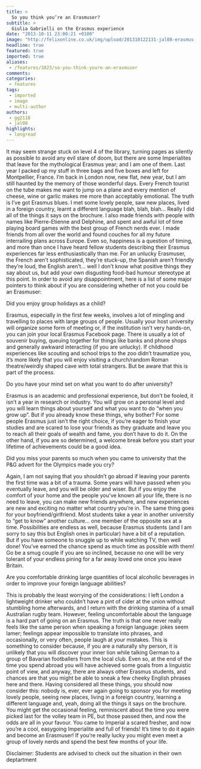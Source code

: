 ```yaml
---
title: >
  So you think you’re an Erasmuser?
subtitle: >
  Giulia Gabrielli on the Erasmus experience
date: "2013-10-11 23:00:21 +0100"
image: "http://felixonline.co.uk/img/upload/201310122131-jal08-erasmus-logo.png"
headline: true
featured: true
imported: true
aliases:
 - /features/3823/so-you-think-youre-an-erasmuser
comments:
categories:
 - features
tags:
 - imported
 - image
 - multi-author
authors:
 - gg2110
 - jal08
highlights:
 - longread
---
```


It may seem strange stuck on level 4 of the library, turning pages as silently as possible to avoid any evil stare of doom, but there are some Imperialites that leave for the mythological Erasmus year; and I am one of them. Last year I packed up my stuff in three bags and five boxes and left for Montpellier, France. I’m back in London now, new flat, new year, but I am still haunted by the memory of those wonderful days. Every French tourist on the tube makes me want to jump on a plane and every mention of cheese, wine or garlic makes me more than acceptably emotional. The truth is I’ve got Erasmus blues. I met some lovely people, saw new places, lived in a foreign country, learnt a different language blah, blah, blah... Really I did all of the things it says on the brochure. I also made friends with people with names like Pierre-Etienne and Delphine, and spent and awful lot of time playing board games with the best group of French nerds ever. I made friends from all over the world and found couches for all my future interrailing plans across Europe. Even so, happiness is a question of timing, and more than once I have heard fellow students describing their Erasmus experiences far less enthusiastically than me. For an unlucky Erasmuser, the French aren’t sophisticated, they’re stuck-up, the Spanish aren’t friendly they’re loud, the English aren’t... well I don’t know what positive things they say about us, but add your own disgusting food-bad humour stereotype at this point. In order to avoid any disappointment, here is a list of some major pointers to think about if you are considering whether of not you could be an Erasmuser:

Did you enjoy group holidays as a child?

Erasmus, especially in the first few weeks, involves a lot of mingling and travelling to places with large groups of people. Usually your host university will organize some form of meeting or, if the institution isn’t very hands-on, you can join your local Erasmus Facebook page. There is usually a lot of souvenir buying, queuing together for things like banks and phone shops and generally awkward interacting (if you are unlucky). If childhood experiences like scouting and school trips to the zoo didn’t traumatize you, it’s more likely that you will enjoy visiting a church/random Roman theatre/weirdly shaped cave with total strangers. But be aware that this is part of the process.

Do you have your mind set on what you want to do after university?

Erasmus is an academic and professional experience, but don’t be fooled, it isn’t a year in research or industry. You will grow on a personal level and you will learn things about yourself and what you want to do “when you grow up”. But if you already know these things, why bother? For some people Erasmus just isn’t the right choice, if you’re eager to finish your studies and are scared to lose your friends as they graduate and leave you to reach all their goals of wealth and fame, you don’t have to do it. On the other hand, if you are so determined, a welcome break before you start your lifetime of achievements could be a good idea.

Did you miss your parents so much when you came to university that the P&G advert for the Olympics made you cry?

Again, I am not saying that you shouldn’t go abroad if leaving your parents the first time was a bit of a trauma. Some years will have passed when you eventually leave, and you will be older and wiser. But if you enjoy the comfort of your home and the people you’ve known all your life, there is no need to leave, you can make new friends anywhere, and new experiences are new and exciting no matter what country you’re in. The same thing goes for your boyfriend/girlfriend. Most students take a year in another university to “get to know” another culture... one member of the opposite sex at a time. Possibilities are endless as well, because Erasmus students (and I am sorry to say this but English ones in particular) have a bit of a reputation. But if you have someone to snuggle up to while watching TV, then well done! You’ve earned the chance spend as much time as possible with them! Go be a smug couple if you are so inclined, because no one will be very tolerant of your endless pining for a far away loved one once you leave Britain.

Are you comfortable drinking large quantities of local alcoholic beverages in order to improve your foreign language abilities?

This is probably the least worrying of the considerations: I left London a lightweight drinker who couldn’t have a pint of cider at the union without stumbling home afterwards, and I return with the drinking stamina of a small Australian rugby team. However, feeling uncomfortable about the language is a hard part of going on an Erasmus. The truth is that one never really feels like the same person when speaking a foreign language: jokes seem lamer; feelings appear impossible to translate into phrases, and occasionally, or very often, people laugh at your mistakes. This is something to consider because, if you are a naturally shy person, it is unlikely that you will discover your inner lion while talking German to a group of Bavarian footballers from the local club. Even so, at the end of the time you spend abroad you will have achieved some goals from a linguistic point of view, and anyway, there are always other Erasmus students, and chances are that you might be able to sneak a few cheeky English phrases here and there.
 Having considered all these things, you should now consider this: nobody is, ever, ever again going to sponsor you for meeting lovely people, seeing new places, living in a foreign country, learning a different language and, yeah, doing all the things it says on the brochure. You might get the occasional feeling, reminiscent about the time you were picked last for the volley team in PE, but those passed then, and now the odds are all in your favour. You came to Imperial a scared fresher, and now you’re a cool, easygoing Imperialite and full of friends! It’s time to do it again and become an Erasmuser! If you’re really lucky you might even meet a group of lovely nerds and spend the best few months of your life.

Disclaimer: Students are advised to check out the situation in their own deptartment
